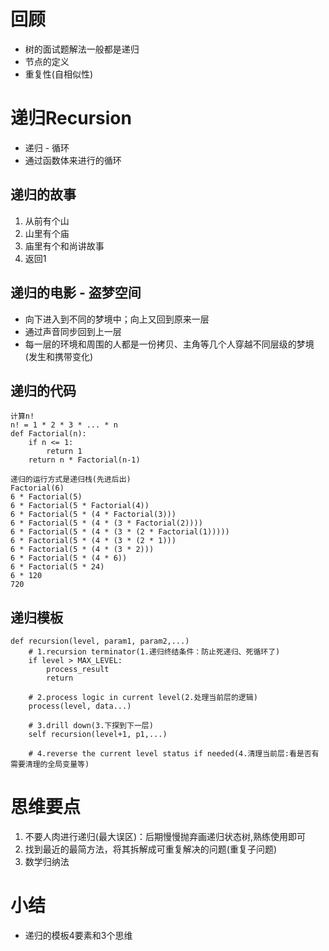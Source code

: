 # 回顾
- 树的面试题解法一般都是递归
- 节点的定义
- 重复性(自相似性)

# 递归Recursion
- 递归 - 循环
- 通过函数体来进行的循环

## 递归的故事
1. 从前有个山
2. 山里有个庙
3. 庙里有个和尚讲故事
4. 返回1

## 递归的电影 - 盗梦空间
- 向下进入到不同的梦境中；向上又回到原来一层
- 通过声音同步回到上一层
- 每一层的环境和周围的人都是一份拷贝、主角等几个人穿越不同层级的梦境(发生和携带变化)

## 递归的代码
```
计算n!
n! = 1 * 2 * 3 * ... * n
def Factorial(n):
    if n <= 1:
        return 1
    return n * Factorial(n-1)

递归的运行方式是递归栈(先进后出)
Factorial(6)
6 * Factorial(5)
6 * Factorial(5 * Factorial(4))
6 * Factorial(5 * (4 * Factorial(3)))
6 * Factorial(5 * (4 * (3 * Factorial(2))))
6 * Factorial(5 * (4 * (3 * (2 * Factorial(1)))))
6 * Factorial(5 * (4 * (3 * (2 * 1)))
6 * Factorial(5 * (4 * (3 * 2)))
6 * Factorial(5 * (4 * 6))
6 * Factorial(5 * 24)
6 * 120 
720
```

## 递归模板
```
def recursion(level, param1, param2,...)
    # 1.recursion terminator(1.递归终结条件：防止死递归、死循环了)
    if level > MAX_LEVEL:
        process_result
        return

    # 2.process logic in current level(2.处理当前层的逻辑)
    process(level, data...)

    # 3.drill down(3.下探到下一层)
    self recursion(level+1, p1,...)

    # 4.reverse the current level status if needed(4.清理当前层:看是否有需要清理的全局变量等)
```

# 思维要点
1. 不要人肉进行递归(最大误区)：后期慢慢抛弃画递归状态树,熟练使用即可
2. 找到最近的最简方法，将其拆解成可重复解决的问题(重复子问题)
3. 数学归纳法

# 小结
- 递归的模板4要素和3个思维